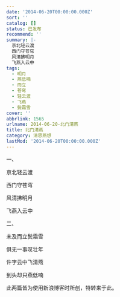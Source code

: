 ```yaml
---
date: '2014-06-20T00:00:00.000Z'
sort: ''
catalog: []
status: 已发布
recommend: ''
summary: |-
  京北轻云渡
  西门守苍穹
  风清拂明月
  飞燕入云中
tags:
  - 明月
  - 燕低喃
  - 而立
  - 苍穹
  - 轻云渡
  - 飞燕
  - 鬓霜雪
cover: ''
abbrlink: 1565
urlname: 2014-06-20-北门清燕
title: 北门清燕
category: 清思燕想
lastMod: '2014-06-20T00:00:00.000Z'
---
```


一、


京北轻云渡


西门守苍穹


风清拂明月


飞燕入云中


二、


未及而立鬓霜雪


俱无一事叹壮年


许字云中飞清燕


到头却只燕低喃


此两篇皆为使用新浪博客时所创，特转来于此。

